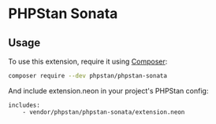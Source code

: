 # PHPStan Sonata

## Usage

To use this extension, require it using [Composer](https://getcomposer.org/):

```bash
composer require --dev phpstan/phpstan-sonata
```

And include extension.neon in your project's PHPStan config:

```
includes:
	- vendor/phpstan/phpstan-sonata/extension.neon
```
